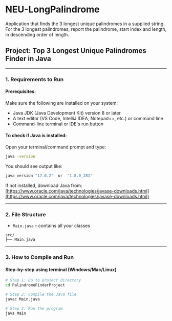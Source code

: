 # NEU-LongPalindrome
Application that finds the 3 longest unique palindromes in a supplied string. For the 3 longest palindromes, report the palindrome, start index and length, in descending order of length.


##  Project: Top 3 Longest Unique Palindromes Finder in Java

---

### 1. Requirements to Run

#### Prerequisites:

Make sure the following are installed on your system:

* Java JDK (Java Development Kit) version 8 or later
* A text editor (VS Code, IntelliJ IDEA, Notepad++, etc.) or command line
* Command-line terminal or IDE's run button

####  To check if Java is installed:

Open your terminal/command prompt and type:

```bash
java -version
```

You should see output like:

```bash
java version "17.0.2"  or  "1.8.0_281"
```

If not installed, download Java from: [https://www.oracle.com/java/technologies/javase-downloads.html](https://www.oracle.com/java/technologies/javase-downloads.html)

---

###  2. File Structure


* `Main.java` – contains all your classes

```
src/
├── Main.java
```

---

###  3. How to Compile and Run

#### Step-by-step using terminal (Windows/Mac/Linux)

```bash
# Step 1: Go to project directory
cd PalindromeFinderProject

# Step 2: Compile the Java file
javac Main.java

# Step 3: Run the program
java Main
```





